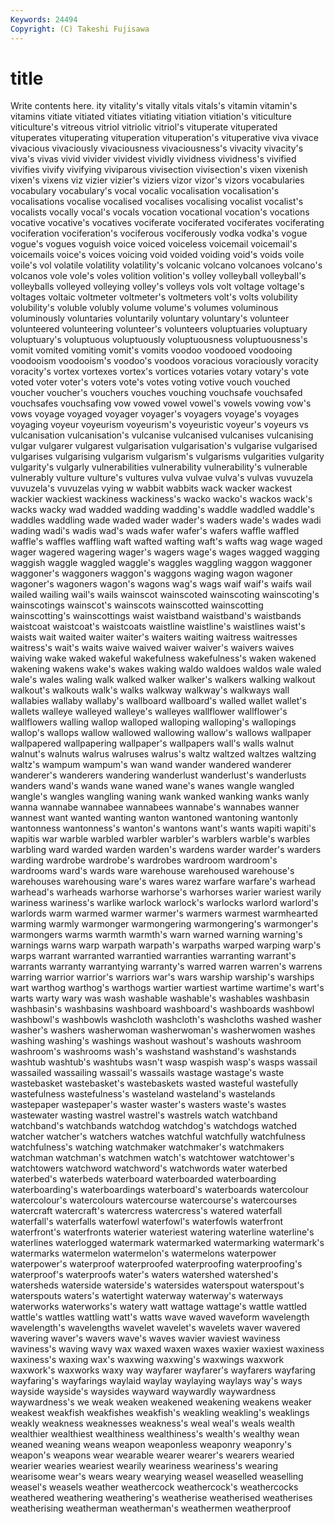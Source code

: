 ```yaml
---
Keywords: 24494 
Copyright: (C) Takeshi Fujisawa
---
```


# title

Write contents here.
ity vitality's vitally vitals
vitals's vitamin vitamin's vitamins vitiate vitiated vitiates vitiating vitiation vitiation's
viticulture viticulture's vitreous vitriol vitriolic vitriol's vituperate vituperated vituperates vituperating
vituperation vituperation's vituperative viva vivace vivacious vivaciously vivaciousness vivaciousness's vivacity
vivacity's viva's vivas vivid vivider vividest vividly vividness vividness's vivified
vivifies vivify vivifying viviparous vivisection vivisection's vixen vixenish vixen's vixens
viz vizier vizier's viziers vizor vizor's vizors vocabularies vocabulary vocabulary's
vocal vocalic vocalisation vocalisation's vocalisations vocalise vocalised vocalises vocalising vocalist
vocalist's vocalists vocally vocal's vocals vocation vocational vocation's vocations vocative
vocative's vocatives vociferate vociferated vociferates vociferating vociferation vociferation's vociferous vociferously
vodka vodka's vogue vogue's vogues voguish voice voiced voiceless voicemail
voicemail's voicemails voice's voices voicing void voided voiding void's voids
voile voile's vol volatile volatility volatility's volcanic volcano volcanoes volcano's
volcanos vole vole's voles volition volition's volley volleyball volleyball's volleyballs
volleyed volleying volley's volleys vols volt voltage voltage's voltages voltaic
voltmeter voltmeter's voltmeters volt's volts volubility volubility's voluble volubly volume
volume's volumes voluminous voluminously voluntaries voluntarily voluntary voluntary's volunteer volunteered
volunteering volunteer's volunteers voluptuaries voluptuary voluptuary's voluptuous voluptuously voluptuousness voluptuousness's
vomit vomited vomiting vomit's vomits voodoo voodooed voodooing voodooism voodooism's
voodoo's voodoos voracious voraciously voracity voracity's vortex vortexes vortex's vortices
votaries votary votary's vote voted voter voter's voters vote's votes
voting votive vouch vouched voucher voucher's vouchers vouches vouching vouchsafe
vouchsafed vouchsafes vouchsafing vow vowed vowel vowel's vowels vowing vow's
vows voyage voyaged voyager voyager's voyagers voyage's voyages voyaging voyeur
voyeurism voyeurism's voyeuristic voyeur's voyeurs vs vulcanisation vulcanisation's vulcanise vulcanised
vulcanises vulcanising vulgar vulgarer vulgarest vulgarisation vulgarisation's vulgarise vulgarised vulgarises
vulgarising vulgarism vulgarism's vulgarisms vulgarities vulgarity vulgarity's vulgarly vulnerabilities vulnerability
vulnerability's vulnerable vulnerably vulture vulture's vultures vulva vulvae vulva's vulvas
vuvuzela vuvuzela's vuvuzelas vying w wabbit wabbits wack wacker wackest
wackier wackiest wackiness wackiness's wacko wacko's wackos wack's wacks wacky
wad wadded wadding wadding's waddle waddled waddle's waddles waddling wade
waded wader wader's waders wade's wades wadi wading wadi's wadis
wad's wads wafer wafer's wafers waffle waffled waffle's waffles waffling
waft wafted wafting waft's wafts wag wage waged wager wagered
wagering wager's wagers wage's wages wagged wagging waggish waggle waggled
waggle's waggles waggling waggon waggoner waggoner's waggoners waggon's waggons waging
wagon wagoner wagoner's wagoners wagon's wagons wag's wags waif waif's
waifs wail wailed wailing wail's wails wainscot wainscoted wainscoting wainscoting's
wainscotings wainscot's wainscots wainscotted wainscotting wainscotting's wainscottings waist waistband waistband's
waistbands waistcoat waistcoat's waistcoats waistline waistline's waistlines waist's waists wait
waited waiter waiter's waiters waiting waitress waitresses waitress's wait's waits
waive waived waiver waiver's waivers waives waiving wake waked wakeful
wakefulness wakefulness's waken wakened wakening wakens wake's wakes waking waldo
waldoes waldos wale waled wale's wales waling walk walked walker
walker's walkers walking walkout walkout's walkouts walk's walks walkway walkway's
walkways wall wallabies wallaby wallaby's wallboard wallboard's walled wallet wallet's
wallets walleye walleyed walleye's walleyes wallflower wallflower's wallflowers walling wallop
walloped walloping walloping's wallopings wallop's wallops wallow wallowed wallowing wallow's
wallows wallpaper wallpapered wallpapering wallpaper's wallpapers wall's walls walnut walnut's
walnuts walrus walruses walrus's waltz waltzed waltzes waltzing waltz's wampum
wampum's wan wand wander wandered wanderer wanderer's wanderers wandering wanderlust
wanderlust's wanderlusts wanders wand's wands wane waned wane's wanes wangle
wangled wangle's wangles wangling waning wank wanked wanking wanks wanly
wanna wannabe wannabee wannabees wannabe's wannabes wanner wannest want wanted
wanting wanton wantoned wantoning wantonly wantonness wantonness's wanton's wantons want's
wants wapiti wapiti's wapitis war warble warbled warbler warbler's warblers
warble's warbles warbling ward warded warden warden's wardens warder warder's
warders warding wardrobe wardrobe's wardrobes wardroom wardroom's wardrooms ward's wards
ware warehouse warehoused warehouse's warehouses warehousing ware's wares warez warfare
warfare's warhead warhead's warheads warhorse warhorse's warhorses warier wariest warily
wariness wariness's warlike warlock warlock's warlocks warlord warlord's warlords warm
warmed warmer warmer's warmers warmest warmhearted warming warmly warmonger warmongering
warmongering's warmonger's warmongers warms warmth warmth's warn warned warning warning's
warnings warns warp warpath warpath's warpaths warped warping warp's warps
warrant warranted warrantied warranties warranting warrant's warrants warranty warrantying warranty's
warred warren warren's warrens warring warrior warrior's warriors war's wars
warship warship's warships wart warthog warthog's warthogs wartier wartiest wartime
wartime's wart's warts warty wary was wash washable washable's washables
washbasin washbasin's washbasins washboard washboard's washboards washbowl washbowl's washbowls washcloth
washcloth's washcloths washed washer washer's washers washerwoman washerwoman's washerwomen washes
washing washing's washings washout washout's washouts washroom washroom's washrooms wash's
washstand washstand's washstands washtub washtub's washtubs wasn't wasp waspish wasp's
wasps wassail wassailed wassailing wassail's wassails wastage wastage's waste wastebasket
wastebasket's wastebaskets wasted wasteful wastefully wastefulness wastefulness's wasteland wasteland's wastelands
wastepaper wastepaper's waster waster's wasters waste's wastes wastewater wasting wastrel
wastrel's wastrels watch watchband watchband's watchbands watchdog watchdog's watchdogs watched
watcher watcher's watchers watches watchful watchfully watchfulness watchfulness's watching watchmaker
watchmaker's watchmakers watchman watchman's watchmen watch's watchtower watchtower's watchtowers watchword
watchword's watchwords water waterbed waterbed's waterbeds waterboard waterboarded waterboarding waterboarding's
waterboardings waterboard's waterboards watercolour watercolour's watercolours watercourse watercourse's watercourses watercraft
watercraft's watercress watercress's watered waterfall waterfall's waterfalls waterfowl waterfowl's waterfowls
waterfront waterfront's waterfronts waterier wateriest watering waterline waterline's waterlines waterlogged
watermark watermarked watermarking watermark's watermarks watermelon watermelon's watermelons waterpower waterpower's
waterproof waterproofed waterproofing waterproofing's waterproof's waterproofs water's waters watershed watershed's
watersheds waterside waterside's watersides waterspout waterspout's waterspouts waters's watertight waterway
waterway's waterways waterworks waterworks's watery watt wattage wattage's wattle wattled
wattle's wattles wattling watt's watts wave waved waveform wavelength wavelength's
wavelengths wavelet wavelet's wavelets waver wavered wavering waver's wavers wave's
waves wavier waviest waviness waviness's waving wavy wax waxed waxen
waxes waxier waxiest waxiness waxiness's waxing wax's waxwing waxwing's waxwings
waxwork waxwork's waxworks waxy way wayfarer wayfarer's wayfarers wayfaring wayfaring's
wayfarings waylaid waylay waylaying waylays way's ways wayside wayside's waysides
wayward waywardly waywardness waywardness's we weak weaken weakened weakening weakens
weaker weakest weakfish weakfishes weakfish's weakling weakling's weaklings weakly weakness
weaknesses weakness's weal weal's weals wealth wealthier wealthiest wealthiness wealthiness's
wealth's wealthy wean weaned weaning weans weapon weaponless weaponry weaponry's
weapon's weapons wear wearable wearer wearer's wearers wearied wearier wearies
weariest wearily weariness weariness's wearing wearisome wear's wears weary wearying
weasel weaselled weaselling weasel's weasels weather weathercock weathercock's weathercocks weathered
weathering weathering's weatherise weatherised weatherises weatherising weatherman weatherman's weathermen weatherproof
